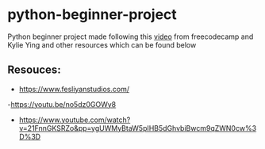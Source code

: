 # python-beginner-project
Python beginner project made following this <a href= "https://www.youtube.com/watch?v=8ext9G7xspg">video</a> from freecodecamp and Kylie Ying and other resources which can be found below

## Resouces: 
- https://www.fesliyanstudios.com/

-https://youtu.be/no5dz0GOWy8

- https://www.youtube.com/watch?v=21FnnGKSRZo&pp=ygUWMyBtaW5pIHB5dGhvbiBwcm9qZWN0cw%3D%3D
